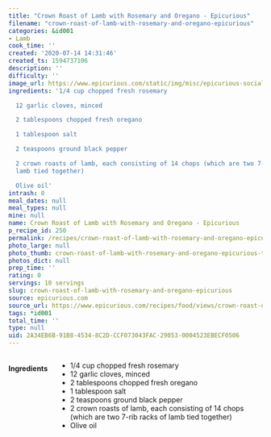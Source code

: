 ```yaml
---
title: "Crown Roast of Lamb with Rosemary and Oregano - Epicurious"
filename: "crown-roast-of-lamb-with-rosemary-and-oregano-epicurious"
categories: &id001
- Lamb
cook_time: ''
created: '2020-07-14 14:31:46'
created_ts: 1594737106
description: ''
difficulty: ''
image_url: https://www.epicurious.com/static/img/misc/epicurious-social-logo.png
ingredients: '1/4 cup chopped fresh rosemary

  12 garlic cloves, minced

  2 tablespoons chopped fresh oregano

  1 tablespoon salt

  2 teaspoons ground black pepper

  2 crown roasts of lamb, each consisting of 14 chops (which are two 7-rib racks of
  lamb tied together)

  Olive oil'
intrash: 0
meal_dates: null
meal_types: null
mine: null
name: Crown Roast of Lamb with Rosemary and Oregano - Epicurious
p_recipe_id: 250
permalink: /recipes/crown-roast-of-lamb-with-rosemary-and-oregano-epicurious
photo_large: null
photo_thumb: crown-roast-of-lamb-with-rosemary-and-oregano-epicurious-thumb.jpg
photos_dict: null
prep_time: ''
rating: 0
servings: 10 servings
slug: crown-roast-of-lamb-with-rosemary-and-oregano-epicurious
source: epicurious.com
source_url: https://www.epicurious.com/recipes/food/views/crown-roast-of-lamb-with-rosemary-and-oregano-104492
tags: *id001
total_time: ''
type: null
uid: 2A34EB6B-91B8-4534-8C2D-CCF073043FAC-29053-0004523EBECF0506
---
```

<div class="large-8 medium-7 columns" id="writeup">	</div><!-- #writeup -->
</div><!-- #row-one -->
<div class="row" id="row-two">	<div class="medium-4 small-5 columns" id="ingredients"><h4>Ingredients</h4><div class="box box-ingredients content"><ul>
<li>1/4 cup chopped fresh rosemary</li>
<li>12 garlic cloves, minced</li>
<li>2 tablespoons chopped fresh oregano</li>
<li>1 tablespoon salt</li>
<li>2 teaspoons ground black pepper</li>
<li>2 crown roasts of lamb, each consisting of 14 chops (which are two 7-rib racks of lamb tied together)</li>
<li>Olive oil</li>
</ul>
</div>	</div>	<div class="medium-6 small-7 columns" id="directions">	</div>